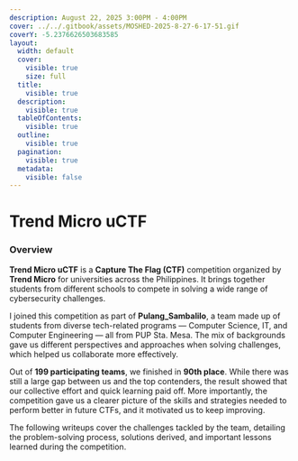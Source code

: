 ```yaml
---
description: August 22, 2025 3:00PM - 4:00PM
cover: ../../.gitbook/assets/MOSHED-2025-8-27-6-17-51.gif
coverY: -5.2376626503683585
layout:
  width: default
  cover:
    visible: true
    size: full
  title:
    visible: true
  description:
    visible: true
  tableOfContents:
    visible: true
  outline:
    visible: true
  pagination:
    visible: true
  metadata:
    visible: false
---
```


# Trend Micro uCTF

### Overview

**Trend Micro uCTF** is a **Capture The Flag (CTF)** competition organized by **Trend Micro** for universities across the Philippines. It brings together students from different schools to compete in solving a wide range of cybersecurity challenges.

I joined this competition as part of **Pulang\_Sambalilo**, a team made up of students from diverse tech-related programs — Computer Science, IT, and Computer Engineering — all from PUP Sta. Mesa. The mix of backgrounds gave us different perspectives and approaches when solving challenges, which helped us collaborate more effectively.

Out of **199 participating teams**, we finished in **90th place**. While there was still a large gap between us and the top contenders, the result showed that our collective effort and quick learning paid off. More importantly, the competition gave us a clearer picture of the skills and strategies needed to perform better in future CTFs, and it motivated us to keep improving.

The following writeups cover the challenges tackled by the team, detailing the problem-solving process, solutions derived, and important lessons learned during the competition.
